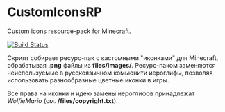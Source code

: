 # CustomIconsRP
Custom icons resource-pack for Minecraft.

[![Build Status](https://ci.minemoon.ru/job/CustomIconsRP/badge/icon)](https://ci.minemoon.ru/job/CustomIconsRP/)

Скрипт собирает ресурс-пак с кастомными "иконками" для Minecraft, обрабатывая **.png** файлы из **files/images/**.
Ресурс-паком заменяются неиспользуемые в русскоязычном комьюнити иероглифы, позволяя использовать разнообразные цветные иконки в игры.

Все права на иконки и идею замены иероглифов принадлежат *WolfieMario* (см. **/files/copyright.txt**).
